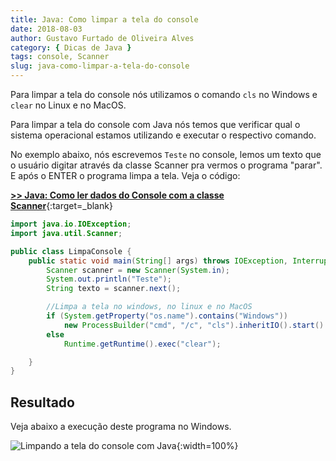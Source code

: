 ```yaml
---
title: Java: Como limpar a tela do console
date: 2018-08-03
author: Gustavo Furtado de Oliveira Alves
category: { Dicas de Java }
tags: console, Scanner
slug: java-como-limpar-a-tela-do-console
---
```


Para limpar a tela do console nós utilizamos o comando `cls` no Windows e `clear` no Linux e no MacOS.

Para limpar a tela do console com Java nós temos que verificar qual o sistema operacional estamos utilizando e executar o respectivo comando.

No exemplo abaixo, nós escrevemos `Teste` no console, lemos um texto que o usuário digitar através da classe Scanner pra vermos o programa "parar".
E após o ENTER o programa limpa a tela. Veja o código:

[**>> Java: Como ler dados do Console com a classe Scanner**](https://dicasdeprogramacao.com.br/java-como-ler-dados-do-console-com-a-classe-scanner/){:target=\_blank}

```java
import java.io.IOException;
import java.util.Scanner;

public class LimpaConsole {
    public static void main(String[] args) throws IOException, InterruptedException {
        Scanner scanner = new Scanner(System.in);
        System.out.println("Teste");
        String texto = scanner.next();

        //Limpa a tela no windows, no linux e no MacOS
        if (System.getProperty("os.name").contains("Windows"))
            new ProcessBuilder("cmd", "/c", "cls").inheritIO().start().waitFor();
        else
            Runtime.getRuntime().exec("clear");

    }
}
```

## Resultado

Veja abaixo a execução deste programa no Windows.

![Limpando a tela do console com Java](/images/java-como-limpar-a-tela-do-console/java-limpa-console.gif){:width=100%}
